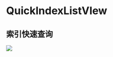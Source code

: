 # QuickIndexListVIew
## 索引快速查询<br>
![](https://github.com/QuickIndexListVIew/blob/master/gif/quick_index_list_view.gif)
